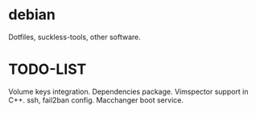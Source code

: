 # debian
Dotfiles, suckless-tools, other software.

# TODO-LIST
Volume keys integration.
Dependencies package.
Vimspector support in C++.
ssh, fail2ban config.
Macchanger boot service.
